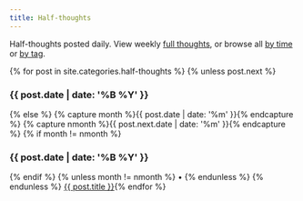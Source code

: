 ```yaml
---
title: Half-thoughts
---
```

Half-thoughts posted daily. View weekly [full thoughts][], or browse all [by time][] or [by tag][].

[full thoughts]: /full-thoughts/ "Full thoughts."
[by tag]: /blog/tags/ "Browse by tag"
[by time]: /blog/archive/ "Browse by time"

{% for post in site.categories.half-thoughts %}
	{% unless post.next %}
<h3>{{ post.date | date: '%B %Y' }}</h3><p>
    {% else %}
      {% capture month %}{{ post.date | date: '%m' }}{% endcapture %}
      {% capture nmonth %}{{ post.next.date | date: '%m' }}{% endcapture %}
      {% if month != nmonth %}
<h3>{{ post.date | date: '%B %Y' }}</h3><p>
      {% endif %}
	{% unless month != nmonth %} • {% endunless %}
    {% endunless %}
<a href="{{ post.url }}">{{ post.title }}</a>{% endfor %}</p>